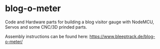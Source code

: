 # blog-o-meter
Code and Hardware parts for building a blog visitor gauge with NodeMCU, Servos and some CNC/3D prinded parts.

Assembly instructions can be found here: https://www.bleeptrack.de/blog-o-meter/ ‎
